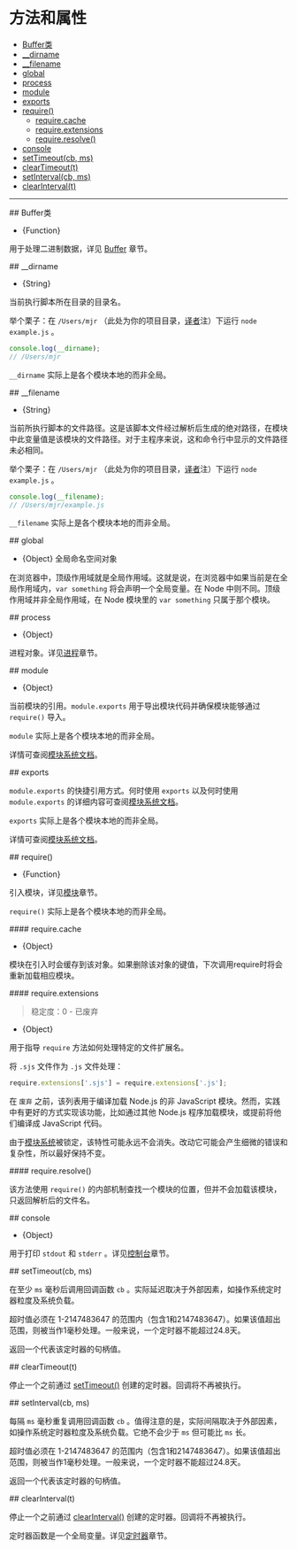 # 方法和属性

* [Buffer类](#class_Buffer)
* [__dirname](#dirname)
* [__filename](#filename)
* [global](#global)
* [process](#process)
* [module](#module)
* [exports](#exports)
* [require()](#require)
  - [require.cache](#require_cache)
  - [require.extensions](#require_extensions)
  - [require.resolve()](#require_resolve)
* [console](#console)
* [setTimeout(cb, ms)](#setTimeout)
* [clearTimeout(t)](#clearTimeout)
* [setInterval(cb, ms)](#setInterval)
* [clearInterval(t)](#clearInterval)

--------------------------------------------------


<div id="class_Buffer" class="anchor"></div>
## Buffer类

- {Function}

用于处理二进制数据，详见 [Buffer](../buffer/) 章节。


<div id="dirname" class="anchor"></div>
## __dirname

- {String}

当前执行脚本所在目录的目录名。

举个栗子：在 `/Users/mjr` （此处为你的项目目录，[译者](https://github.com/Amery2010)注）下运行 `node example.js` 。

``` javascript
console.log(__dirname);
// /Users/mjr
```

`__dirname` 实际上是各个模块本地的而非全局。


<div id="filename" class="anchor"></div>
## __filename

- {String}

当前所执行脚本的文件路径。这是该脚本文件经过解析后生成的绝对路径，在模块中此变量值是该模块的文件路径。对于主程序来说，这和命令行中显示的文件路径未必相同。

举个栗子：在 `/Users/mjr` （此处为你的项目目录，[译者](https://github.com/Amery2010)注）下运行 `node example.js` 。

``` javascript
console.log(__filename);
// /Users/mjr/example.js
```

`__filename` 实际上是各个模块本地的而非全局。


<div id="global" class="anchor"></div>
## global

- {Object} 全局命名空间对象

在浏览器中，顶级作用域就是全局作用域。这就是说，在浏览器中如果当前是在全局作用域内，`var something` 将会声明一个全局变量。在 Node 中则不同。顶级作用域并非全局作用域，在 Node 模块里的 `var something` 只属于那个模块。


<div id="process" class="anchor"></div>
## process

- {Object}

进程对象。详见[进程](../process/)章节。


<div id="module" class="anchor"></div>
## module

- {Object}

当前模块的引用。`module.exports` 用于导出模块代码并确保模块能够通过 `require()` 导入。

`module` 实际上是各个模块本地的而非全局。

详情可查阅[模块系统文档](../modules/)。


<div id="exports" class="anchor"></div>
## exports

`module.exports` 的快捷引用方式。何时使用 `exports` 以及何时使用 `module.exports` 的详细内容可查阅[模块系统文档](../modules/)。

`exports` 实际上是各个模块本地的而非全局。

详情可查阅[模块系统文档](../modules/)。


<div id="require" class="anchor"></div>
## require()

- {Function}

引入模块，详见[模块](../modules/)章节。

`require()` 实际上是各个模块本地的而非全局。

<div id="require_cache" class="anchor"></div>
#### require.cache

- {Object}

模块在引入时会缓存到该对象。如果删除该对象的键值，下次调用require时将会重新加载相应模块。

<div id="require_extensions" class="anchor"></div>
#### require.extensions

> 稳定度：0 - 已废弃

- {Object}

用于指导 `require` 方法如何处理特定的文件扩展名。

将 `.sjs` 文件作为 `.js` 文件处理：

``` javascript
require.extensions['.sjs'] = require.extensions['.js'];
```

在 `废弃` 之前，该列表用于编译加载 Node.js 的非 JavaScript 模块。然而，实践中有更好的方式实现该功能，比如通过其他 Node.js 程序加载模块，或提前将他们编译成 JavaScript 代码。

由于[模块系统](../modules/)被锁定，该特性可能永远不会消失。改动它可能会产生细微的错误和复杂性，所以最好保持不变。

<div id="require_resolve" class="anchor"></div>
#### require.resolve()

该方法使用 `require()` 的内部机制查找一个模块的位置，但并不会加载该模块，只返回解析后的文件名。


<div id="console" class="anchor"></div>
## console

- {Object}

用于打印 `stdout` 和 `stderr` 。详见[控制台](../console/)章节。


<div id="setTimeout" class="anchor"></div>
## setTimeout(cb, ms)

在至少 `ms` 毫秒后调用回调函数 `cb` 。实际延迟取决于外部因素，如操作系统定时器粒度及系统负载。

超时值必须在 1-2147483647 的范围内（包含1和2147483647）。如果该值超出范围，则被当作1毫秒处理。一般来说，一个定时器不能超过24.8天。

返回一个代表该定时器的句柄值。


<div id="clearTimeout" class="anchor"></div>
## clearTimeout(t)

停止一个之前通过 [setTimeout()](#setTimeout) 创建的定时器。回调将不再被执行。


<div id="setInterval" class="anchor"></div>
## setInterval(cb, ms)

每隔 `ms` 毫秒重复调用回调函数 `cb` 。值得注意的是，实际间隔取决于外部因素，如操作系统定时器粒度及系统负载。它绝不会少于 `ms` 但可能比 `ms` 长。

超时值必须在 1-2147483647 的范围内（包含1和2147483647）。如果该值超出范围，则被当作1毫秒处理。一般来说，一个定时器不能超过24.8天。

返回一个代表该定时器的句柄值。


<div id="clearInterval" class="anchor"></div>
## clearInterval(t)

停止一个之前通过 [clearInterval()](#clearInterval) 创建的定时器。回调将不再被执行。

定时器函数是一个全局变量。详见[定时器](../timers/)章节。